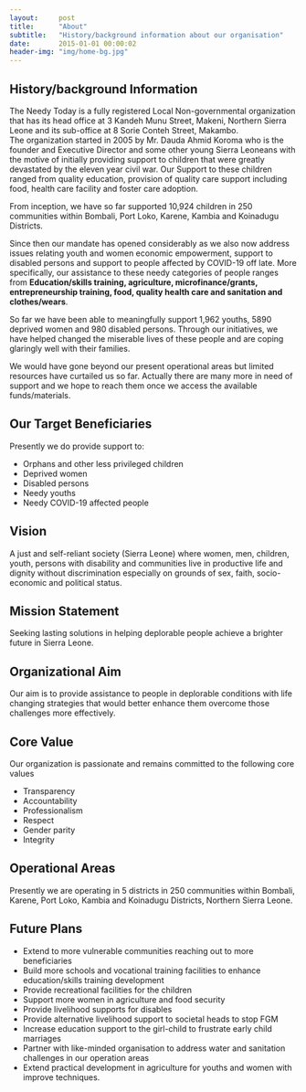 ```yaml
---
layout:     post
title:      "About"
subtitle:   "History/background information about our organisation"
date:       2015-01-01 00:00:02
header-img: "img/home-bg.jpg"
---
```


## History/background Information

The Needy Today is a fully registered Local Non-governmental organization that has its head office at 3 Kandeh Munu Street, Makeni, Northern Sierra Leone and its sub-office at 8 Sorie Conteh Street, Makambo.  
The organization started in 2005 by Mr. Dauda Ahmid Koroma who is the founder and Executive Director and some other young Sierra Leoneans with the motive of initially providing support to children that were greatly devastated by the eleven year civil war. Our Support to these children ranged from quality education, provision of quality care support including food, health care facility and foster care adoption. 

From inception, we have so far supported 10,924 children in 250 communities within Bombali, Port Loko, Karene, Kambia and Koinadugu Districts. 

Since then our mandate has opened considerably as we also now address issues relating youth and women economic empowerment, support to disabled persons and support to people affected by COVID-19 off late. More specifically, our assistance to these needy categories of people ranges from __Education/skills training, agriculture, microfinance/grants, entrepreneurship training, food, quality health care and sanitation and clothes/wears__. 

So far we have been able to meaningfully support 1,962 youths, 5890 deprived women and 980 disabled persons. Through our initiatives, we have helped changed the miserable lives of these people and are coping glaringly well with their families. 

We would have gone beyond our present operational areas but limited resources have curtailed us so far. Actually there are many more in need of support and we hope to reach them once we access the available funds/materials.

## Our Target Beneficiaries

Presently we do provide support to:

* Orphans and other less privileged children
* Deprived women
* Disabled persons
* Needy youths
* Needy COVID-19 affected people

## Vision

A just and self-reliant society (Sierra Leone) where women, men, children, youth, persons with disability and communities live in productive life and dignity without discrimination especially on grounds of sex, faith, socio-economic and political status.

## Mission Statement

Seeking lasting solutions in helping deplorable people achieve a brighter future in Sierra Leone.

## Organizational Aim

Our aim is to provide assistance to people in deplorable conditions with life changing strategies that would better enhance them overcome those challenges more effectively. 

## Core Value

Our organization is passionate and remains committed to the following core values 

* Transparency
* Accountability
* Professionalism 
* Respect 
* Gender parity  
* Integrity 

## Operational Areas

Presently we are operating in 5 districts in 250 communities within Bombali, Karene, Port Loko, Kambia and Koinadugu Districts, Northern Sierra Leone.

## Future Plans

* Extend to more vulnerable communities reaching out to more beneficiaries
* Build more schools and vocational training facilities to enhance education/skills training development
* Provide recreational facilities for the children 
* Support more women in agriculture and food security 
* Provide livelihood supports for disables 
* Provide alternative livelihood support to societal heads to stop FGM
* Increase education support to the girl-child to frustrate early child marriages 
* Partner with like-minded organisation to address water and sanitation challenges in our operation areas 
* Extend practical development in agriculture for youths and women with improve techniques.
